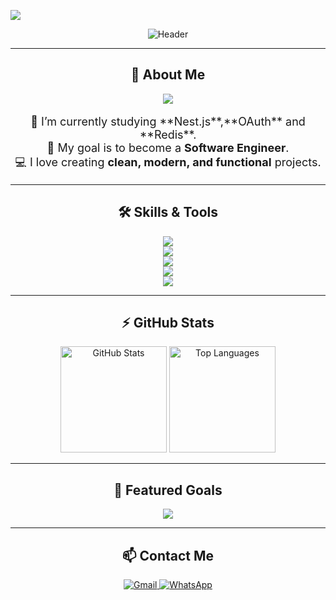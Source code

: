 ![](https://komarev.com/ghpvc/?username=Babiel09&color=006bed)

<p align="center">
  <img src="https://readme-typing-svg.herokuapp.com?font=Fira+Code&weight=600&size=35&duration=3500&pause=1000&color=0AF7F7&center=true&vCenter=true&width=700&height=70&lines=Hi+there!+%F0%9F%91%8B;I'm+Gabriel+Castro!;Teenager+Programmer;Welcome+to+my+GitHub+Profile!+%F0%9F%8E%89" alt="Header" />
</p>

---

<h2 align="center">🚀 About Me</h2>

<p align="center">
  <img src="https://img.shields.io/badge/Currently%20Learning-Nest.js,BullMQ%20%26%20REDIS-FFC107?style=for-the-badge&logo=typescript&logoColor=black" />
</p>

<p align="center" style="font-size: 18px;">
🔭 I’m currently studying **Nest.js**,**OAuth** and **Redis**.<br>
🎯 My goal is to become a <b>Software Engineer</b>. <br>
💻 I love creating <b>clean, modern, and functional</b> projects.
</p>

---

<h2 align="center">🛠️ Skills & Tools</h2>

<p align="center">
  <img src="https://skillicons.dev/icons?i=postman" /><br/>
  <img src="https://skillicons.dev/icons?i=javascript,typescript,c,go" /><br/>
  <img src="https://skillicons.dev/icons?i=html,css,tailwind,scss" /><br/>
  <img src="https://skillicons.dev/icons?i=git,docker,postgres,mongodb,redis" /><br/>
  <img src="https://skillicons.dev/icons?i=nodejs,nest,nextjs,react,express,prisma,vite" /><br/>
</p>

---

<h2 align="center">⚡ GitHub Stats</h2>

<div align="center">
  <img height="170" src="https://github-readme-stats.vercel.app/api?username=Babiel09&show_icons=true&theme=tokyonight&border_radius=15" alt="GitHub Stats" />
  <img height="170" src="https://github-readme-stats.vercel.app/api/top-langs/?username=Babiel09&layout=compact&langs_count=8&theme=tokyonight&border_radius=15" alt="Top Languages" />
</div>

---

<h2 align="center">🌟 Featured Goals</h2>

<p align="center">
  <img src="https://img.shields.io/badge/-Become%20a%20Software%20Engineer-F50057?style=for-the-badge&logo=typescript&logoColor=white" /> 
</p>

---

<h2 align="center">📫 Contact Me</h2>

<p align="center">
  <a href="mailto:estudosbabiel@gmail.com">
    <img src="https://img.shields.io/badge/-Gmail-D14836?style=for-the-badge&logo=gmail&logoColor=white" alt="Gmail" /> 
    
  </a>
  <a href="https://api.whatsapp.com/send/?phone=553196984558&text&type=phone_number&app_absent=" target="blank">
     <img src="https://img.shields.io/badge/-WhatsApp-25D366?style=for-the-badge&logo=whatsapp&logoColor=white" alt="WhatsApp" />
  </a>
</p>
